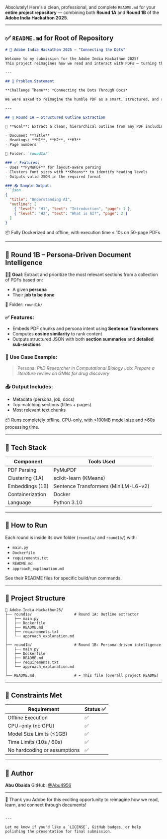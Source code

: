 Absolutely! Here's a clean, professional, and complete `README.md` for your **entire project repository** — combining both **Round 1A** and **Round 1B** of the **Adobe India Hackathon 2025**.

---

## ✅ `README.md` for Root of Repository

````markdown
# 📘 Adobe India Hackathon 2025 – "Connecting the Dots"

Welcome to my submission for the Adobe India Hackathon 2025!  
This project reimagines how we read and interact with PDFs — turning them into intelligent, structured, and personalized experiences.

---

## 🧠 Problem Statement

**Challenge Theme**: *Connecting the Dots Through Docs*

We were asked to reimagine the humble PDF as a smart, structured, and responsive experience. The hackathon was divided into two rounds:

---

## 📍 Round 1A – Structured Outline Extraction

🔎 **Goal**: Extract a clean, hierarchical outline from any PDF including:

- Document **Title**
- Headings: **H1**, **H2**, **H3**
- Page numbers

📂 Folder: `round1a/`

### ✅ Features:
- Uses **PyMuPDF** for layout-aware parsing
- Clusters font sizes with **KMeans** to identify heading levels
- Outputs valid JSON in the required format

### 📤 Sample Output:
```json
{
  "title": "Understanding AI",
  "outline": [
    { "level": "H1", "text": "Introduction", "page": 1 },
    { "level": "H2", "text": "What is AI?", "page": 2 }
  ]
}
````

📦 Fully Dockerized and offline, with execution time ≤ 10s on 50-page PDFs

---

## 📍 Round 1B – Persona-Driven Document Intelligence

🧑‍💼 **Goal**: Extract and prioritize the most relevant sections from a collection of PDFs based on:

* A given **persona**
* Their **job to be done**

📂 Folder: `round1b/`

### ✅ Features:

* Embeds PDF chunks and persona intent using **Sentence Transformers**
* Computes **cosine similarity** to rank content
* Outputs structured JSON with both **section summaries** and **detailed sub-sections**

### 🧠 Use Case Example:

> Persona: *PhD Researcher in Computational Biology*
> Job: *Prepare a literature review on GNNs for drug discovery*

### 📤 Output Includes:

* Metadata (persona, job, docs)
* Top matching sections (titles + pages)
* Most relevant text chunks

📦 Runs completely offline, CPU-only, with <100MB model size and ≤60s processing time.

---

## 🧰 Tech Stack

| Component        | Tools Used                           |
| ---------------- | ------------------------------------ |
| PDF Parsing      | PyMuPDF                              |
| Clustering (1A)  | scikit-learn (KMeans)                |
| Embeddings (1B)  | Sentence Transformers (MiniLM-L6-v2) |
| Containerization | Docker                               |
| Language         | Python 3.10                          |

---

## 🐳 How to Run

Each round is inside its own folder (`round1a/` and `round1b/`) with:

* `main.py`
* `Dockerfile`
* `requirements.txt`
* `README.md`
* `approach_explanation.md`

See their README files for specific build/run commands.

---

## 📁 Project Structure

```
📂 Adobe-India-Hackathon25/
├── round1a/                   # Round 1A: Outline extractor
│   ├── main.py
│   ├── Dockerfile
│   ├── README.md
│   ├── requirements.txt
│   └── approach_explanation.md
│
├── round1b/                   # Round 1B: Persona-driven intelligence
│   ├── main.py
│   ├── Dockerfile
│   ├── README.md
│   ├── requirements.txt
│   └── approach_explanation.md
│
└── README.md                  # ← This file (overall project README)
```

---

## 📌 Constraints Met

| Requirement                  | Status ✅ |
| ---------------------------- | -------- |
| Offline Execution            | ✅        |
| CPU-only (no GPU)            | ✅        |
| Model Size Limits (≤1GB)     | ✅        |
| Time Limits (10s / 60s)      | ✅        |
| No hardcoding or assumptions | ✅        |

---

## 👤 Author

**Abu Obaida**
GitHub: [@Abu4956](https://github.com/Abu4956)

---

🎯 Thank you Adobe for this exciting opportunity to reimagine how we read, learn, and connect through documents!

```

---

Let me know if you'd like a `LICENSE`, GitHub badges, or help polishing the presentation for final submission.
```
